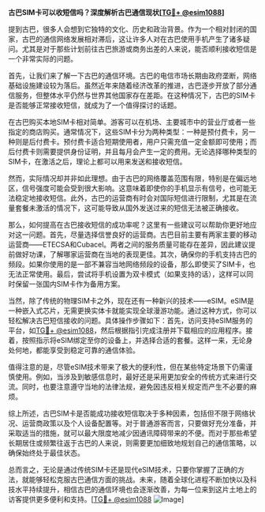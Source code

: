**古巴SIM卡可以收短信吗？深度解析古巴通信现状[[TG💪+ @esim1088](https://t.me/s/esim1088)]**

提到古巴，很多人会想到它独特的文化、历史和政治背景。作为一个相对封闭的国家，古巴的通信网络发展相对滞后，这让许多人对在古巴使用手机产生了诸多疑问。尤其是对于那些计划前往古巴旅游或商务出差的人来说，能否顺利接收短信是一个非常实际的问题。

首先，让我们来了解一下古巴的通信环境。古巴的电信市场长期由政府垄断，网络基础设施建设较为落后。虽然近年来随着经济改革的推进，古巴逐步开放了部分通信服务，但整体水平仍然与世界其他国家存在差距。在这种情况下，古巴的SIM卡是否能够正常接收短信，就成为了一个值得探讨的话题。

在古巴购买本地SIM卡相对简单。游客可以在机场、主要城市中的营业厅或者一些指定的商店购买。通常情况下，这些SIM卡分为两种类型：一种是预付费卡，另一种则是后付费卡。预付费卡适合短期使用者，用户只需充值一定金额即可使用；而后付费卡则需要提供身份证明，并且每月会产生一定的费用。无论选择哪种类型的SIM卡，在激活之后，理论上都可以用来发送和接收短信。

然而，实际情况却并非如此理想。由于古巴的网络覆盖范围有限，特别是在偏远地区，信号强度可能会受到很大影响。这意味着即使你的手机显示有信号，也可能无法稳定地接收短信。此外，古巴的运营商有时会对国际短信进行限制，尤其是在流量套餐未激活的情况下，这可能导致从国外发送过来的短信无法被正确接收。

那么，如何提高在古巴接收短信的成功率呢？这里有一些建议可以帮助你更好地应对这一问题。首先，尽量选择信誉良好的运营商。古巴目前主要有两家主要的移动运营商——ETECSA和Cubacel。两者之间的服务质量可能存在差异，因此建议提前做好功课，了解哪家运营商在当地的表现更佳。其次，确保你的手机支持古巴的频段。如果你使用的是一部不兼容当地网络频段的设备，那么即使买了SIM卡，也无法正常使用。最后，尝试将手机设置为双卡模式（如果支持的话），这样可以同时保留一张国内SIM卡作为备用方案。

当然，除了传统的物理SIM卡之外，现在还有一种新兴的技术——eSIM。eSIM是一种嵌入式芯片，无需更换实体卡就能实现全球漫游功能。通过这种方式，你可以轻松解决古巴短信接收的问题。具体操作步骤如下：首先，访问支持eSIM服务的平台，如[TG💪+ @esim1088](https://t.me/s/esim1088)，然后根据指引完成注册并下载相应的应用程序。接着，按照指示将eSIM绑定至你的设备上，并选择合适的套餐。这样一来，无论身处何地，都能享受到稳定可靠的通信体验。

值得注意的是，尽管eSIM技术带来了极大的便利性，但在某些特定场景下仍需谨慎使用。例如，当涉及到敏感信息时，最好还是采用更加安全的传统方式来进行交流。同时，也要注意遵守当地的法律法规，避免因违反相关规定而产生不必要的麻烦。

综上所述，古巴SIM卡是否能成功接收短信取决于多种因素，包括但不限于网络状况、运营商政策以及个人设备配置等。对于普通游客而言，只要做好充分准备，并采取适当的措施，就可以最大限度地减少因通讯障碍带来的不便。而对于那些希望长期居住或频繁往返于古巴的人来说，则需要更加细致地规划自己的通信策略，以确保始终处于最佳状态。

总而言之，无论是通过传统SIM卡还是现代eSIM技术，只要你掌握了正确的方法，就能够轻松克服古巴通信方面的挑战。未来，随着全球化进程不断加快以及科技水平持续提升，相信古巴的通信环境也会逐渐改善，为每一位来到这片土地上的访客提供更多便利和支持。[[TG💪+ @esim1088](https://t.me/s/esim1088) ![Image](https://i.postimg.cc/4NQfJmqS/Snipaste-2025-05-13-00-14-12.png)]